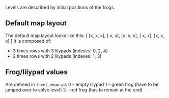 Levels are described by initial positions of the frogs.
## Default map layout
The default map layout looks like this:
[
	[x, x, x],
	[  x, x],
	[x, x, x],
	[ x, x],
	[x, x, x]
]
It is composed of: 
- 3 times rows with 3 lilypads (indexes: 0, 2, 4)
- 2 times rows with 2 lilypads (indexes: 1, 3)
	
## Frog/lilypad values
Are defined in `level_enum.gd`.
0 - empty lilypad
1 - green frog (have to be jumped over to solve level)
2 - red frog (has to remain at the end)
